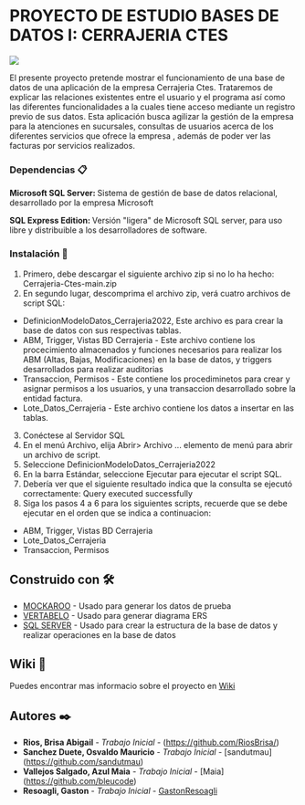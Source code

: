 # PROYECTO DE ESTUDIO BASES DE DATOS I: CERRAJERIA CTES
  <p align="left">
   <img src="https://img.shields.io/badge/STATUS-EN%20DESAROLLO-green">
   </p>

El presente proyecto pretende mostrar el funcionamiento de una base de datos de una aplicación de la empresa Cerrajeria Ctes. Trataremos de explicar las relaciones existentes entre el usuario y el programa así como las diferentes funcionalidades a la cuales tiene acceso mediante un registro previo de sus datos. Esta aplicación busca agilizar la gestión de la empresa para la atenciones en sucursales, consultas de usuarios acerca de los diferentes servicios que ofrece la empresa , además de poder ver las facturas por servicios realizados.


### Dependencias 📋

<strong>Microsoft SQL Server: </strong> Sistema de gestión de base de datos relacional, desarrollado por la empresa Microsoft

<strong> SQL Express Edition: </strong> Versión "ligera" de Microsoft SQL server, para uso libre y distribuible a los desarrolladores de software.


### Instalación 🔧

1. Primero, debe descargar el siguiente archivo zip si no lo ha hecho: Cerrajeria-Ctes-main.zip
2. En segundo lugar, descomprima el archivo zip, verá cuatro archivos de script SQL:
* DefinicionModeloDatos_Cerrajeria2022, Este archivo es para crear la base de datos con sus respectivas tablas.
* ABM, Trigger, Vistas BD Cerrajeria - Este archivo contiene los procecimiento almacenados y funciones necesarios para realizar los ABM (Altas, Bajas, Modificaciones) en la base de datos, y triggers desarrollados para realizar auditorias
* Transaccion, Permisos - Este contiene los procediminetos para crear y asignar permisos a los usuarios, y una transaccion desarrollado sobre la entidad factura.
* Lote_Datos_Cerrajeria - Este archivo contiene los datos a insertar en las tablas.
3. Conéctese al Servidor SQL
4. En el menú Archivo, elija Abrir> Archivo ... elemento de menú para abrir un archivo de script.
5. Seleccione DefinicionModeloDatos_Cerrajeria2022
6. En la barra Estándar, seleccione Ejecutar para ejecutar el script SQL.
7. Debería ver que el siguiente resultado indica que la consulta se ejecutó correctamente: Query executed successfully
8. Siga los pasos 4 a 6 para los siguientes scripts, recuerde que se debe ejecutar en el orden que se indica a continuacion:
* ABM, Trigger, Vistas BD Cerrajeria
* Lote_Datos_Cerrajeria
* Transaccion, Permisos

## Construido con 🛠️
* [MOCKAROO](https://www.mockaroo.com/) - Usado para generar los datos de prueba
* [VERTABELO](https://vertabelo.com/) - Usado para generar diagrama ERS
* [SQL SERVER](https://maven.apache.org/) - Usado para crear la estructura de la base de datos y realizar operaciones en la base de datos

## Wiki 📖

Puedes encontrar mas informacio sobre el proyecto en [Wiki](https://github.com/RiosBrisa/Cerrajeria-Ctes/wiki)

## Autores ✒️

* **Rios, Brisa Abigail** - *Trabajo Inicial* - (https://github.com/RiosBrisa/)
* **Sanchez Duete, Osvaldo Mauricio** - *Trabajo Inicial* - [sandutmau] (https://github.com/sandutmau)
* **Vallejos Salgado, Azul Maia** - *Trabajo Inicial* - [Maia] (https://github.com/bleucode)
* **Resoagli, Gaston** - *Trabajo Inicial* - [GastonResoagli](https://github.com/GastonResoagli)




